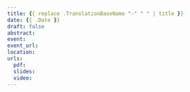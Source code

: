 ```yaml
---
title: {{ replace .TranslationBaseName "-" " " | title }}
date: {{ .Date }}
draft: false
abstract:
event:
event_url:
location:
urls:
  pdf:
  slides:
  video:
---
```

